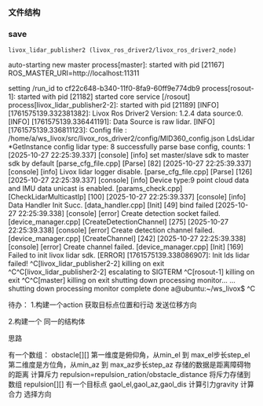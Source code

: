 ### 文件结构

### save
    livox_lidar_publisher2 (livox_ros_driver2/livox_ros_driver2_node)

auto-starting new master
process[master]: started with pid [21167]
ROS_MASTER_URI=http://localhost:11311

setting /run_id to cf22c648-b340-11f0-8fa9-60ff9e774db9
process[rosout-1]: started with pid [21182]
started core service [/rosout]
process[livox_lidar_publisher2-2]: started with pid [21189]
[INFO] [1761575139.332381382]: Livox Ros Driver2 Version: 1.2.4
data source:0.
[INFO] [1761575139.336441191]: Data Source is raw lidar.
[INFO] [1761575139.336811123]: Config file : /home/a/ws_livox/src/livox_ros_driver2/config/MID360_config.json
LdsLidar *GetInstance
config lidar type: 8
successfully parse base config, counts: 1
[2025-10-27 22:25:39.337] [console] [info] set master/slave sdk to master sdk by default  [parse_cfg_file.cpp] [Parse] [82]
[2025-10-27 22:25:39.337] [console] [info] Livox lidar logger disable.  [parse_cfg_file.cpp] [Parse] [126]
[2025-10-27 22:25:39.337] [console] [info] Device type:9 point cloud data and IMU data unicast is enabled.  [params_check.cpp] [CheckLidarMulticastIp] [100]
[2025-10-27 22:25:39.337] [console] [info] Data Handler Init Succ.  [data_handler.cpp] [Init] [49]
bind failed
[2025-10-27 22:25:39.338] [console] [error] Create detection socket failed.  [device_manager.cpp] [CreateDetectionChannel] [275]
[2025-10-27 22:25:39.338] [console] [error] Create detection channel failed.  [device_manager.cpp] [CreateChannel] [242]
[2025-10-27 22:25:39.338] [console] [error] Create channel failed.  [device_manager.cpp] [Init] [169]
Failed to init livox lidar sdk.
[ERROR] [1761575139.338086907]: Init lds lidar failed!
^C[livox_lidar_publisher2-2] killing on exit
^C^C[livox_lidar_publisher2-2] escalating to SIGTERM
^C[rosout-1] killing on exit
^C^C[master] killing on exit
shutting down processing monitor...
... shutting down processing monitor complete
done
a@ubuntu:~/ws_livox$ ^C



待办：
1.构建一个action
获取目标点位置和行动
发送位移方向

2.构建一个
同一的结构体

思路

有一个数组：
obstacle[][]
第一维度是俯仰角，从min_el 到 max_el步长step_el
第二维度是方位角，从min_az 到 max_az步长step_az
存储的数据是距离障碍物的距离
计算斥力
repulsion=repulsion_ration/obstacle_distance
将斥力存储到数组
repulsion[][]
有一个目标点 gaol_el,gaol_az,gaol_dis
计算引力gravity
计算合力
选择方向


